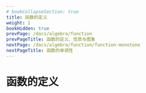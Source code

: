 ```yaml
---
# bookCollapseSection: true
title: 函数的定义
weight: 1
bookHidden: true
prevPage: /docs/algebra/function
prevPageTitle: 函数的定义、性质与图象
nextPage: /docs/algebra/function/function-monotone
nextPageTitle: 函数的单调性
---
```


# 函数的定义

